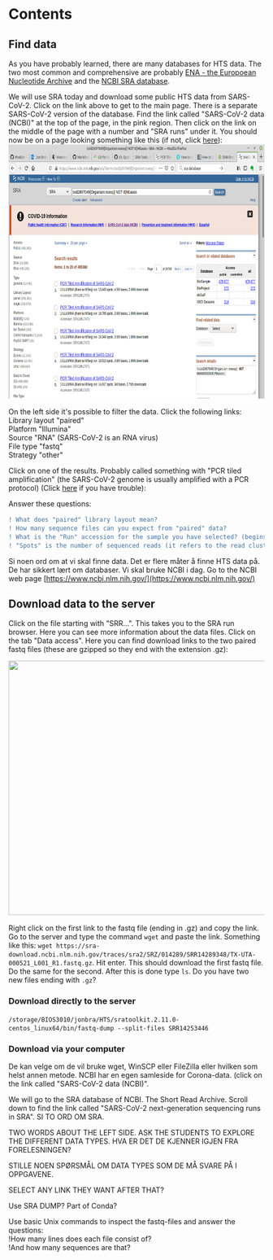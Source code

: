 # Contents 

## Find data  
As you have probably learned, there are many databases for HTS data. The two most common and comprehensive are probably [ENA - the Europoean Nucleotide Archive](https://www.ebi.ac.uk/ena/browser/home) and the [NCBI SRA database](https://www.ncbi.nlm.nih.gov/sra).

We will use SRA today and download some public HTS data from SARS-CoV-2. Click on the link above to get to the main page. There is a separate SARS-CoV-2 version of the database. Find the link called "SARS-CoV-2 data (NCBI)" at the top of the page, in the pink region. Then click on the link on the middle of the page with a number and "SRA runs" under it. You should now be on a page looking something like this (if not, click [here](https://www.ncbi.nlm.nih.gov/sra/?term=txid2697049%5BOrganism:noexp%5D%20NOT%200[Mbases)):  
<img src="/images/SRA.png" width="700" height="500">   

On the left side it's possible to filter the data. Click the following links:  
Library layout "paired"  
Platform "Illumina"  
Source "RNA" (SARS-CoV-2 is an RNA virus)  
File type "fastq"  
Strategy "other"  

Click on one of the results. Probably called something with "PCR tiled amplification" (the SARS-CoV-2 genome is usually amplified with a PCR protocol) (Click [here](https://trace.ncbi.nlm.nih.gov/Traces/sra/?run=SRR14253446) if you have trouble):    

Answer these questions:  
```diff
! What does "paired" library layout mean? 
! How many sequence files can you expect from "paired" data?
! What is the "Run" accession for the sample you have selected? (begins with SRR...). Write it down.
! "Spots" is the number of sequenced reads (it refers to the read clusters on the sequencing array). Write down how many reads (spots) have been sequenced for your sample and the size of the file.
````


Si noen ord om at vi skal finne data. Det er flere måter å finne HTS data på. De har sikkert lært om databaser. Vi skal bruke NCBI i dag. 
Go to the NCBI web page [https://www.ncbi.nlm.nih.gov/](https://www.ncbi.nlm.nih.gov/)

## Download data to the server 
Click on the file starting with "SRR...". This takes you to the SRA run browser. Here you can see more information about the data files. Click on the tab "Data access". Here you can find download links to the two paired fastq files (these are gzipped so they end with the extension .gz):  

<img src="/images/sra_run_browser.png" width="700" height="500">   

Right click on the first link to the fastq file (ending in .gz) and copy the link. Go to the server and type the command `wget` and paste the link. Something like this: `wget https://sra-download.ncbi.nlm.nih.gov/traces/sra2/SRZ/014289/SRR14289348/TX-UTA-000521_L001_R1.fastq.gz`. Hit enter. This should download the first fastq file. Do the same for the second. After this is done type `ls`. Do you have two new files ending with `.gz`?

### Download directly to the server  
`/storage/BIOS3010/jonbra/HTS/sratoolkit.2.11.0-centos_linux64/bin/fastq-dump --split-files SRR14253446`

### Download via your computer  
De kan velge om de vil bruke wget, WinSCP eller FileZilla eller hvilken som helst annen metode. 
NCBI har en egen samleside for Corona-data. (click on the link called "SARS-CoV-2 data (NCBI)".

We will go to the SRA database of NCBI. The Short Read Archive. Scroll down to find the link called "SARS-CoV-2 next-generation sequencing runs in SRA". SI TO ORD OM SRA.

TWO WORDS ABOUT THE LEFT SIDE. ASK THE STUDENTS TO EXPLORE THE DIFFERENT DATA TYPES. HVA ER DET DE KJENNER IGJEN FRA FORELESNINGEN?

STILLE NOEN SPØRSMÅL OM DATA TYPES SOM DE MÅ SVARE PÅ I OPPGAVENE.



SELECT ANY LINK THEY WANT AFTER THAT?

Use SRA DUMP? Part of Conda?

Use basic Unix commands to inspect the fastq-files and answer the questions:  
!How many lines does each file consist of?  
!And how many sequences are that?
